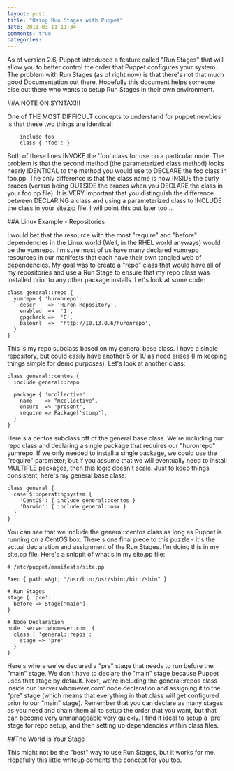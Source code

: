 ```yaml
---
layout: post
title: "Using Run Stages with Puppet"
date: 2011-03-11 11:34
comments: true
categories: 
---
```



As of version 2.6, Puppet introduced a feature called "Run Stages" that will allow you to better control the order that Puppet configures your system.  The problem with Run Stages (as of right now) is that there's not that much good Documentation out there.  Hopefully this document helps someone else out there who wants to setup Run Stages in their own environment.

##A NOTE ON SYNTAX!!!

One of THE MOST DIFFICULT concepts to understand for puppet newbies is that these two things are identical:

```puppet
    include foo
    class { 'foo': }
```

Both of these lines INVOKE the 'foo' class for use on a particular node.  The problem is that the second method (the parameterized class method) looks nearly IDENTICAL to the method you would use to DECLARE the foo class in foo.pp.  The only difference is that the class name is now INSIDE the curly braces (versus being OUTSIDE the braces when you DECLARE the class in your foo.pp file).  It is VERY important that you distinguish the difference between DECLARING a class and using a parameterized class to INCLUDE the class in your site.pp file.  I will point this out later too... 

##A Linux Example - Repositories

I would bet that the resource with the most "require" and "before" dependencies in the Linux world (Well, in the RHEL world anyways) would be the yumrepo.  I'm sure most of us have many declared yumrepo resources in our manifests that each have their own tangled web of dependencies.  My goal was to create a "repo" class that would have all of my repositories and use a Run Stage to ensure that my repo class was installed prior to any other package installs.  Let's look at some code:

```puppet
class general::repo {
  yumrepo { 'huronrepo':
    descr    => 'Huron Repository',
    enabled  =>  '1',
    gpgcheck =>  '0',
    baseurl  =>  'http://10.13.0.6/huronrepo',
  }
}
```

This is my repo subclass based on my general base class.  I have a single repository, but could easily have another 5 or 10 as need arises (I'm keeping things simple for demo purposes).  Let's look at another class:

```puppet
class general::centos {
  include general::repo
  
  package { 'mcollective':
    name    => "mcollective",
    ensure  => 'present',
    require => Package['stomp'],
  }
}
```

Here's a centos subclass off of the general base class.  We're including our repo class and declaring a single package that requires our "huronrepo" yumrepo.  If we only needed to install a single package, we could use the "require" parameter; but if you assume that we will eventually need to install MULTIPLE packages, then this logic doesn't scale. Just to keep things consistent, here's my general base class:

```puppet
class general {
  case $::operatingsystem {
    'CentOS': { include general::centos }
    'Darwin': { include general::osx }
  }
}
```

You can see that we include the general::centos class as long as Puppet is running on a CentOS box.  There's one final piece to this puzzle - it's the actual declaration and assignment of the Run Stages.  I'm doing this in my site.pp file.  Here's a snippit of what's in my site.pp file:

```puppet
# /etc/puppet/manifests/site.pp

Exec { path =&gt; "/usr/bin:/usr/sbin:/bin:/sbin" }

# Run Stages
stage { 'pre':
  before => Stage["main"],
}

# Node Declaration
node 'server.whomever.com' {
  class { 'general::repos': 
    stage => 'pre'
  }
}
```

Here's where we've declared a "pre" stage that needs to run before the "main" stage.  We don't have to declare the "main" stage because Puppet uses that stage by default.  Next, we're including the general::repos class inside our 'server.whomever.com' node declaration and assigning it to the "pre" stage (which means that everything in that class will get configured prior to our "main" stage).  Remember that you can declare as many stages as you need and chain them all to setup the order that you want, but that can become very unmanageable very quickly.  I find it ideal to setup a 'pre' stage for repo setup, and then setting up dependencies within class files.

##The World is Your Stage

This might not be the "best" way to use Run Stages, but it works for me.  Hopefully this little writeup cements the concept for you too.

